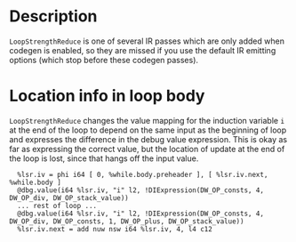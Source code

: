 # Description

`LoopStrengthReduce` is one of several IR passes which are only added when
codegen is enabled, so they are missed if you use the default IR emitting
options (which stop before these codegen passes).

# Location info in loop body

`LoopStrengthReduce` changes the value mapping for the induction variable `i` at
the end of the loop to depend on the same input as the beginning of loop and
expresses the difference in the debug value expression. This is okay as far as
expressing the correct value, but the location of update at the end of the loop
is lost, since that hangs off the input value.

```
  %lsr.iv = phi i64 [ 0, %while.body.preheader ], [ %lsr.iv.next, %while.body ]
  @dbg.value(i64 %lsr.iv, "i" l2, !DIExpression(DW_OP_consts, 4, DW_OP_div, DW_OP_stack_value))
  ... rest of loop ...
  @dbg.value(i64 %lsr.iv, "i" l2, !DIExpression(DW_OP_consts, 4, DW_OP_div, DW_OP_consts, 1, DW_OP_plus, DW_OP_stack_value))
  %lsr.iv.next = add nuw nsw i64 %lsr.iv, 4, l4 c12
```
